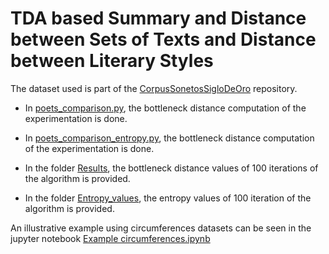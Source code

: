 # TDA based Summary and Distance between Sets of Texts and Distance between Literary Styles

The dataset used is part of the [CorpusSonetosSigloDeOro](https://github.com/bncolorado/CorpusSonetosSigloDeOro) repository.

* In [poets_comparison.py](https://github.com/Cimagroup/TDA-based-text-metrics/blob/master/poets_comparison.py), the bottleneck distance computation of the experimentation is done.

* In [poets_comparison_entropy.py](https://github.com/Cimagroup/TDA-based-text-metrics/blob/master/poets_comparison_entropy.py), the bottleneck distance computation of the experimentation is done.

* In the folder [Results](https://github.com/Cimagroup/TDA-based-text-metrics/blob/master/Results), the bottleneck distance values of 100 iterations of the algorithm is provided.

* In the folder [Entropy_values](https://github.com/Cimagroup/TDA-based-text-metrics/blob/master/Entropy_values), the entropy values of 100 iteration of the algorithm is provided.

An illustrative example using circumferences datasets can be seen in the jupyter notebook [Example circumferences.ipynb](https://github.com/Cimagroup/TDA-based-text-metrics/blob/master/Example%20circumferences.ipynb)

